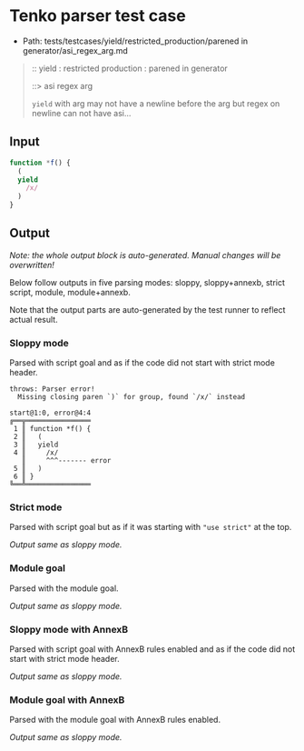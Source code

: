# Tenko parser test case

- Path: tests/testcases/yield/restricted_production/parened in generator/asi_regex_arg.md

> :: yield : restricted production : parened in generator
>
> ::> asi regex arg
>
> `yield` with arg may not have a newline before the arg but regex on newline can not have asi...


## Input

`````js
function *f() {
  (
  yield
    /x/
  )
}
`````

## Output

_Note: the whole output block is auto-generated. Manual changes will be overwritten!_

Below follow outputs in five parsing modes: sloppy, sloppy+annexb, strict script, module, module+annexb.

Note that the output parts are auto-generated by the test runner to reflect actual result.

### Sloppy mode

Parsed with script goal and as if the code did not start with strict mode header.

`````
throws: Parser error!
  Missing closing paren `)` for group, found `/x/` instead

start@1:0, error@4:4
╔══╦════════════════
 1 ║ function *f() {
 2 ║   (
 3 ║   yield
 4 ║     /x/
   ║     ^^^------- error
 5 ║   )
 6 ║ }
╚══╩════════════════

`````

### Strict mode

Parsed with script goal but as if it was starting with `"use strict"` at the top.

_Output same as sloppy mode._

### Module goal

Parsed with the module goal.

_Output same as sloppy mode._

### Sloppy mode with AnnexB

Parsed with script goal with AnnexB rules enabled and as if the code did not start with strict mode header.

_Output same as sloppy mode._

### Module goal with AnnexB

Parsed with the module goal with AnnexB rules enabled.

_Output same as sloppy mode._
